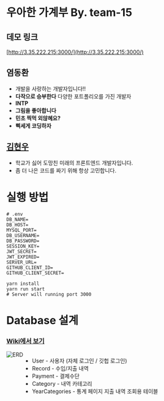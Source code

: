 # 우아한 가계부 By. team-15

## 데모 링크

[http://3.35.222.215:3000/](http://3.35.222.215:3000/)

## 염동환

- 개발을 사랑하는 개발자입니다!!
- **다작으로 승부한다** 다양한 포트폴리오를 가진 개발자
- **INTP**
- **그림을 좋아합니다**
- **민초 찍먹 외않혜요?**
- **삑세게 코딩하자**

## [김현우](https://github.com/hwookim)

- 학교가 싫어 도망친 미래의 프론트엔드 개발자입니다.
- 좀 더 나은 코드를 짜기 위해 항상 고민합니다.

# 실행 방법

```text
# .env
DB_NAME=
DB_HOST=
MYSQL_PORT=
DB_USERNAME=
DB_PASSWORD=
SESSION_KEY=
JWT_SECRET=
JWT_EXPIRED=
SERVER_URL=
GITHUB_CLIENT_ID=
GITHUB_CLIENT_SECRET=
```

```shell
yarn install
yarn run start
# Server will running port 3000
```

# Database 설계
### [Wiki에서 보기](https://github.com/woowa-techcamp-2021/cashbook-15/wiki/DB-tables)

<div style="display: flex">
  <img src="https://user-images.githubusercontent.com/45786387/128116832-fcc61e89-17ab-4429-89d8-315f15e849c1.png" alt="ERD" />

  - User - 사용자 (자체 로그인 / 깃헙 로그인)
  - Record - 수입/지출 내역
  - Payment - 결제수단
  - Category - 내역 카테고리
  - YearCategories - 통계 페이지 지출 내역 조회용 테이블 
</div>
